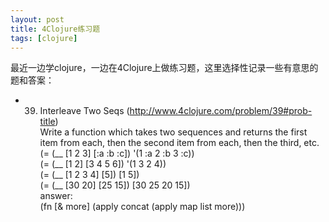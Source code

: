 ```yaml
---
layout: post
title: 4Clojure练习题
tags: [clojure]
---
```


最近一边学clojure，一边在4Clojure上做练习题，这里选择性记录一些有意思的题和答案：

* 39. Interleave Two Seqs (http://www.4clojure.com/problem/39#prob-title)  
  Write a function which takes two sequences and returns the first item from each, then the second item from each, then the third, etc.   
  (= (__ \[1 2 3\] \[:a :b :c\]) '(1 :a 2 :b 3 :c))  
  (= (__ \[1 2\] \[3 4 5 6\]) '(1 3 2 4))  
  (= (__ \[1 2 3 4\] \[5\]) \[1 5\])  
  (= (__ \[30 20\] \[25 15\]) \[30 25 20 15\])  
  answer:   
  (fn \[&amp; more\] (apply concat (apply map list more)))




